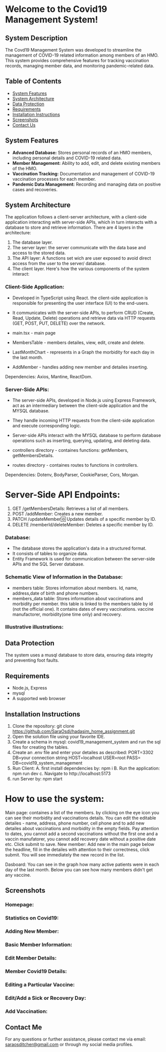 # Welcome to the Covid19 Management System!

## System Description

The Covd19 Management System was developed to streamline the management of COVID-19 related information among members of an HMO. This system provides comprehensive features for tracking vaccination records, managing member data, and monitoring pandemic-related data.

## Table of Contents
- [System Features](#system-features)
- [System Architecture](#system-architecture)
- [Data Protection](#data-protection)
- [Requirements](#requirements)
- [Installation Instructions](#installation-instructions)
- [Screenshots](#screenshots)
- [Contact Us](#contact-us)

## System Features

- **Advanced Database:** Stores personal records of an HMO members, including personal details and COVID-19 related data.
- **Member Management:** Ability to add, edit, and delete existing members of the HMO.
- **Vaccination Tracking:** Documentation and management of COVID-19 vaccination processes for each member.
- **Pandemic Data Management:** Recording and managing data on positive cases and recoveries.

## System Architecture

The application follows a client-server architecture, with a client-side application interacting with server-side APIs, which in turn interacts with a database to store and retrieve information. 
There are 4 layers in the architecture: 
1. The database layer. 
2. The server layer: the server communicate with the data base and access to the stored data.
3. The API layer: A functions set wich are user exposed to avoid direct access from the user to the server/ database.
4. The client layer.
Here's how the various components of the system interact:

### Client-Side Application:

- Developed in TypeScript using React. the client-side application is responsible for presenting the user interface (UI) to the end-users.
- It communicates with the server-side APIs, to perform CRUD (Create, Read, Update, Delete) operations and retrieve data via HTTP requests (GET, POST, PUT, DELETE) over the network.

- main.tsx - main page
- MembersTable - members detailes, view, edit, create and delete.
- LastMonthChart - represents in a Graph the morbidity for each day in the last month.
- AddMember - handles adding new member and detailes inserting.

Dependencies:
Axios, Mantine, ReactDom.


### Server-Side APIs:

- The server-side APIs, developed in Node.js using Express Framework, act as an intermediary between the client-side application and the MYSQL database.
- They handle incoming HTTP requests from the client-side application and execute corresponding logic.
- Server-side APIs interact with the MYSQL database to perform database operations such as inserting, querying, updating, and deleting data.

- controllers directory - containes functions: getMembers, getMembersDetails.
- routes directory - containes routes to functions in controllers.

Dependencies:
Dotenv, BodyParser, CookieParser, Cors, Morgan.


# Server-Side API Endpoints: 
1. GET /getMembersDetails: Retrieves a list of all members.
2. POST /addMember: Creates a new member.
3. PATCH /updateMember:id: Updates details of a specific member by ID.
4. DELETE /memberId/deleteMember: Deletes a specific member by ID.



### Database:

- The database stores the application's data in a structured format.
- It consists of tables to organize data.
- Entity Framework is used for communication between the server-side APIs and the SQL Server database.

### Schematic View of Information in the Database:

- members table: Stores information about members.
Id, name, address,date of birth and phone numbers.
- members_data table: Stores information about vaccinations and morbidity per member. this table is linked to the members table by id (not the official one). It contains dates of every vaccinations. vaccine manufactorer, morbidity(one time only) and recovery.


### Illustrative illustrations:



## Data Protection

The system uses a musql database to store data, ensuring data integrity and preventing foot faults.

## Requirements

- Node.js, Express
- mysql
- A supported web browser

## Installation Instructions

1. Clone the repository: git clone https://github.com/SaraOsdi/hadasim_home_assignment.git
2. Open the solution file using your favorite IDE.
3. Create a schema in mysql: covid19_management_system and run the sql files for creating the tables.
4. Create an .env file and enter your detailes as described:
    PORT=3302
    DB=your connection string
    HOST=localhost
    USER=root
    PASS=
    DB=covid19_system_management
5. Run Client: 
    A. first install dependencies by: npm i
    B. Run the application: npm run dev
    c. Navigate to http://localhost:5173
6. run Server by: npm start

# How to use the system: 

Main page: containes a list of the members. by clicking on the eye icon you can see their morbidity and vaccinations details.
You can edit the editable detailes - name, address, phone number, cell phone and to add new detailes about vaccinations and morbidity in the empty fields.
Pay attention to dates, you cannot add a second vaccinations without the first one and a vaccin manufatorer, you cannot add recovery date without a positive date etc.
Click submit to save.
New member: Add new in the main page below the headline, fill in the detailes with attention to their correctness, click submit.
You will see immediately the new record in the list.

Dasboard:
You can see in the graph how many active patients were in each day of the last month.
Below you can see how many members didn't get any vaccine.


## Screenshots

### Homepage:


### Statistics on Covid19:


### Adding New Member:


### Basic Member Information:


### Edit Member Details:


### Member Covid19 Details:


### Editing a Particular Vaccine:


### Edit/Add a Sick or Recovery Day:


### Add Vaccination:


## Contact Me

For any questions or further assistance, please contact me via email: saraosditcher@gmail.com or through my social media profiles.
